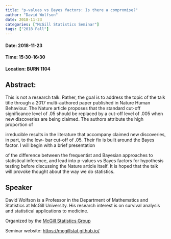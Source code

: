 ```yaml
---
title: "p-values vs Bayes factors: Is there a compromise?"
author: "David Wolfson"
date: 2018-11-23
categories: ["McGill Statistics Seminar"]
tags: ["2018 Fall"]
---
```


#### Date: 2018-11-23
#### Time: 15:30-16:30
#### Location: BURN 1104

## Abstract:

This is not a research talk. Rather, the goal is to address the topic of the talk title through a
2017 multi-authored paper published in Nature Human Behaviour. The Nature article proposes
that the standard cut-off significance level of .05 should be replaced by a cut-off level of .005
when new discoveries are being claimed. The authors attribute the high proportion of

irreducible results in the literature that accompany claimed new discoveries, in part, to the low-
bar cut-off of .05. Their fix is built around the Bayes factor. I will begin with a brief presentation

of the difference between the frequentist and Bayesian approaches to statistical inference, and
lead into p-values vs Bayes factors for hypothesis testing before discussing the Nature article
itself. It is hoped that the talk will provoke thought about the way we do statistics.

## Speaker

David Wolfson is a Professor in the Department of Mathematics and Statistics at McGill University.
His research interest is on survival analysis and statistical applications to medicine.

Organized by the [McGill Statistics Group](https://www.mcgill.ca/mathstat/people/field_mprofile_research_areas/S) 

Seminar website: https://mcgillstat.github.io/

